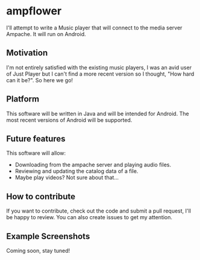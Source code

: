 # ampflower
I'll attempt to write a Music player that will connect to the media server Ampache. It will run on Android.

## Motivation

I'm not entirely satisfied with the existing music players, I was an avid user of Just Player but I can't find a more recent version so I thought, "How hard can it be?". So here we go!

## Platform

This software will be written in Java and will be intended for Android. The most recent versions of Android will be supported.

## Future features

This software will allow:
* Downloading from the ampache server and playing audio files.
* Reviewing and updating the catalog data of a file.
* Maybe play videos? Not sure about that...

## How to contribute

If you want to contribute, check out the code and submit a pull request, I'll be happy to review. You can also create issues to get my attention.

## Example Screenshots

Coming soon, stay tuned!
